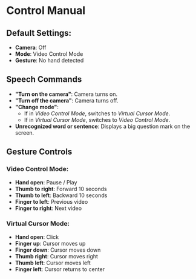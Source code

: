 # Control Manual

## Default Settings:
- **Camera**: Off
- **Mode**: Video Control Mode
- **Gesture**: No hand detected

## Speech Commands
- **"Turn on the camera"**: Camera turns on.
- **"Turn off the camera"**: Camera turns off.
- **"Change mode"**: 
    - If in *Video Control Mode*, switches to *Virtual Cursor Mode*.
    - If in *Virtual Cursor Mode*, switches to *Video Control Mode*.
- **Unrecognized word or sentence**: Displays a big question mark on the screen.

## Gesture Controls

### Video Control Mode:
- **Hand open**: Pause / Play
- **Thumb to right**: Forward 10 seconds
- **Thumb to left**: Backward 10 seconds
- **Finger to left**: Previous video
- **Finger to right**: Next video

### Virtual Cursor Mode:
- **Hand open**: Click
- **Finger up**: Cursor moves up
- **Finger down**: Cursor moves down
- **Thumb right**: Cursor moves right
- **Thumb left**: Cursor moves left
- **Finger left**: Cursor returns to center
